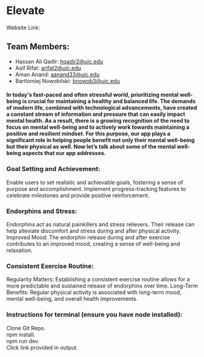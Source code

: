 # Elevate

Website Link: 

## Team Members:
- Hassan Ali Qadir: hqadir2@uic.edu
- Asif Rifat: arifat2@uic.edu
- Aman Anand: aanand33@uic.edu
- Bartlomiej Nowobilski: bnowob3@uic.edu

#### In today's fast-paced and often stressful world, prioritizing mental well-being is crucial for maintaining a healthy and balanced life. The demands of modern life, combined with technological advancements, have created a constant stream of information and pressure that can easily impact mental health. As a result, there is a growing recognition of the need to focus on mental well-being and to actively work towards maintaining a positive and resilient mindset. For this purpose, our app plays a significant role in helping people benefit not only their mental well-being but their physical as well. Now let’s talk about some of the mental well-being aspects that our app addresses.

### Goal Setting and Achievement:

Enable users to set realistic and achievable goals, fostering a sense of purpose and accomplishment.
Implement progress-tracking features to celebrate milestones and provide positive reinforcement.

### Endorphins and Stress:

Endorphins act as natural painkillers and stress relievers. Their release can help alleviate discomfort and stress during and after physical activity.
Improved Mood: The endorphin release during and after exercise contributes to an improved mood, creating a sense of well-being and relaxation.

### Consistent Exercise Routine:

Regularity Matters: Establishing a consistent exercise routine allows for a more predictable and sustained release of endorphins over time.
Long-Term Benefits: Regular physical activity is associated with long-term mood, mental well-being, and overall health improvements. 


### Instructions for terminal (ensure you have node installed): 
Clone Git Repo.<br>
npm install.<br>
npm run dev.<br>
Click link provided in output.<br>
